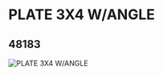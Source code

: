 # PLATE 3X4 W/ANGLE
## 48183
![PLATE 3X4 W/ANGLE](https://lc-www-live-s.legocdn.com/media/bricks/5/2/4238305.jpg)